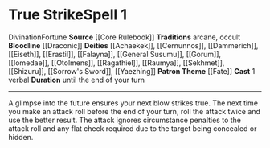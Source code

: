 ﻿---
actions: '[one-action]'
area: null
bloodline: '[[DATABASE/sorcererbloodline/Draconic|Draconic]]'
component:
- Verbal
cost: null
deity:
- '[[DATABASE/deity/Achaekek|Achaekek]]'
- '[[DATABASE/deity/Cernunnos|Cernunnos]]'
- '[[DATABASE/deity/Dammerich|Dammerich]]'
- '[[DATABASE/deity/Eiseth|Eiseth]]'
- '[[DATABASE/deity/Erastil|Erastil]]'
- '[[DATABASE/deity/Falayna|Falayna]]'
- '[[DATABASE/deity/Falayna|Falayna]]'
- '[[DATABASE/deity/General Susumu|General Susumu]]'
- '[[DATABASE/deity/Gorum|Gorum]]'
- '[[DATABASE/deity/Iomedae|Iomedae]]'
- '[[DATABASE/deity/Otolmens|Otolmens]]'
- '[[DATABASE/deity/Ragathiel|Ragathiel]]'
- '[[DATABASE/deity/Ragathiel|Ragathiel]]'
- '[[DATABASE/deity/Raumya|Raumya]]'
- '[[DATABASE/deity/Sekhmet|Sekhmet]]'
- '[[DATABASE/deity/Shizuru|Shizuru]]'
- '[[DATABASE/deity/Sorrow''s Sword|Sorrow''s Sword]]'
- '[[DATABASE/deity/Yaezhing|Yaezhing]]'
domain: null
duration: until the end of your turn
element: null
heighten: null
heighten_level: '1'
id: '345'
lesson: null
level: '1'
mystery: null
name: True Strike
patron_theme: '[[DATABASE/witchpatron/Fate|Fate]]'
range: null
rarity: Common
requirement: null
saving_throw: null
school: Divination
source: '[[DATABASE/source/Core Rulebook|Core Rulebook]]'
target: null
tradition:
- Arcane
- Occult
trait:
- '[[DATABASE/trait/Divination|Divination]]'
- '[[DATABASE/trait/Fortune|Fortune]]'
trigger: null
type: Spell

---
# True Strike<span class="item-type">Spell 1</span>

<span class="item-trait">Divination</span><span class="item-trait">Fortune</span>
**Source** [[Core Rulebook]] 
**Traditions** arcane, occult
**Bloodline** [[Draconic]]
**Deities** [[Achaekek]], [[Cernunnos]], [[Dammerich]], [[Eiseth]], [[Erastil]], [[Falayna]], [[General Susumu]], [[Gorum]], [[Iomedae]], [[Otolmens]], [[Ragathiel]], [[Raumya]], [[Sekhmet]], [[Shizuru]], [[Sorrow's Sword]], [[Yaezhing]]
**Patron Theme** [[Fate]]
**Cast** <span class="action-icon">1</span> verbal
**Duration** until the end of your turn

---
A glimpse into the future ensures your next blow strikes true. The next time you make an attack roll before the end of your turn, roll the attack twice and use the better result. The attack ignores circumstance penalties to the attack roll and any flat check required due to the target being concealed or hidden.